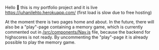 Hello :wave: this is my portfolio project and it is live https://juhanilehto.herokuapp.com/ (first load is slow due to free hosting)

At the moment there is two pages home and about. In the future, there will also be a "play"-page containing a memory game, which is currently commented out in <a href="https://github.com/coodeex/portfolio-frontend/blob/master/src/components/Nav.js">/src/components/Nav.js</a> file, because the backend for highscores is not ready. By uncommenting the "play"-page it is already possible to play the memory game.
